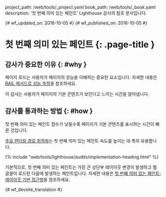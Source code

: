 project_path: /web/tools/_project.yaml
book_path: /web/tools/_book.yaml
description: '첫 번째 의미 있는 페인트' Lighthouse 감사의 참조 문서입니다.

{# wf_updated_on: 2016-10-05 #}
{# wf_published_on: 2016-10-05 #}

# 첫 번째 의미 있는 페인트 {: .page-title }

## 감사가 중요한 이유 {: #why }

페이지 로드는 사용자가 페이지의 성능을 이해하는 중요한 요소입니다.
 자세한 내용은 [RAIL 메서드로 성능 측정](/web/fundamentals/performance/rail)을 참조하세요.

이 감사는 사용자가 페이지의 기본 콘텐츠가 보인다고 느끼는 시간을
알아냅니다.

## 감사를 통과하는 방법 {: #how }

첫 번째 의미 있는 페인트 점수가 낮을수록 페이지가 기본 콘텐츠를 표시하는 시간이
빠른 것입니다.

[주요 렌더링 경로 최적화](/web/fundamentals/performance/critical-rendering-path/)는
첫 번째 의미 있는 페인트 속도를 높이는 데 특히 유용합니다.

{% include "web/tools/lighthouse/audits/implementation-heading.html" %}

기본적으로, 첫 번째 의미 있는 페인트는
가장 큰 상단부 레이아웃 변경이 발생하고 웹 글꼴이 로드된 다음에 발생하는 페인트입니다. 자세한 내용은
[첫 번째 의미 있는 페인트:
 레이아웃 기반 접근법](https://docs.google.com/document/d/1BR94tJdZLsin5poeet0XoTW60M0SjvOJQttKT-JK8HI/view)을 참조하세요.


{# wf_devsite_translation #}
